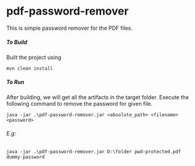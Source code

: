 # pdf-password-remover

This is simple password remover for the PDF files.

##### To Build #####
Built the project using 

`mvn clean install`

##### To Run #####
After building, we will get all the artifacts in the target folder. Execute the following command to remove the password for given file.

`java -jar .\pdf-password-remover.jar <absolute_path> <filename> <password>`

###### E.g: ######
 `java -jar .\pdf-password-remover.jar D:\folder pwd-protected.pdf dummy-password`